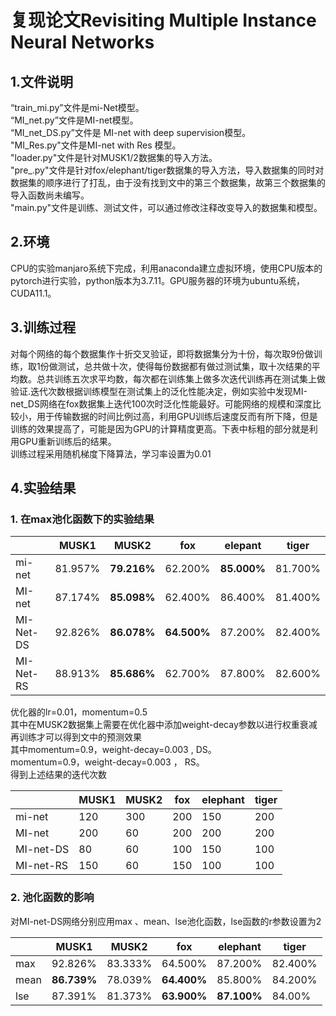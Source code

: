 # 复现论文Revisiting Multiple Instance Neural Networks
## 1.文件说明
“train_mi.py”文件是mi-Net模型。<br>
“MI_net.py”文件是MI-net模型。<br>
“MI_net_DS.py”文件是 MI-net with deep supervision模型。<br>
"MI_Res.py"文件是MI-net with Res 模型。<br>
"loader.py"文件是针对MUSK1/2数据集的导入方法。<br>
"pre_.py"文件是针对fox/elephant/tiger数据集的导入方法，导入数据集的同时对数据集的顺序进行了打乱，由于没有找到文中的第三个数据集，故第三个数据集的导入函数尚未编写。<br>
"main.py"文件是训练、测试文件，可以通过修改注释改变导入的数据集和模型。<br>

## 2.环境
CPU的实验manjaro系统下完成，利用anaconda建立虚拟环境，使用CPU版本的pytorch进行实验，python版本为3.7.11。GPU服务器的环境为ubuntu系统，CUDA11.1。
## 3.训练过程
对每个网络的每个数据集作十折交叉验证，即将数据集分为十份，每次取9份做训练，取1份做测试，总共做十次，使得每份数据都有做过测试集，取十次结果的平均数。总共训练五次求平均数，每次都在训练集上做多次迭代训练再在测试集上做验证.迭代次数根据训练模型在测试集上的泛化性能决定，例如实验中发现MI-net_DS网络在fox数据集上迭代100次时泛化性能最好。可能网络的规模和深度比较小，用于传输数据的时间比例过高，利用GPU训练后速度反而有所下降，但是训练的效果提高了，可能是因为GPU的计算精度更高。下表中标粗的部分就是利用GPU重新训练后的结果。<br>
训练过程采用随机梯度下降算法，学习率设置为0.01

## 4.实验结果
### 1. 在max池化函数下的实验结果



|   | MUSK1 | MUSK2 | fox | elepant | tiger |
|---| -----|------| -----|---------|--------|
|mi-net|81.957%|**79.216%**|62.200%|**85.000%**|81.700%|
|MI-net|87.174%|**85.098%**|62.400%|86.400%|81.400%|
|MI-Net-DS|92.826%|**86.078%**|**64.500%**|87.200%|82.400%|
|MI-Net-RS|88.913%|**85.686%**|62.700%|87.800%|82.600%|

优化器的lr=0.01，momentum=0.5<br>
其中在MUSK2数据集上需要在优化器中添加weight-decay参数以进行权重衰减再训练才可以得到文中的预测效果<br>
其中momentum=0.9，weight-decay=0.003 , DS。<br>
momentum=0.9，weight-decay=0.003 ， RS。<br>
得到上述结果的迭代次数<br>

|    |MUSK1|MUSK2|fox|elephant|tiger|
|----|----|----|----|----|----|
|mi-net|120|300|200|150|200|
|MI-net|200|60|200|200|200|
|MI-net-DS|80|60|100|150|100|
|MI-net-RS|150|60|150|100|100|

### 2. 池化函数的影响

对MI-net-DS网络分别应用max 、mean、lse池化函数，lse函数的r参数设置为2

|    |MUSK1|MUSK2|fox|elephant|tiger|
|---|---|--------|---|--------|-----|
|max|92.826%|83.333%|64.500%|87.200%|82.400%|
|mean|**86.739%**|78.039%|**64.400%**|85.800%|84.200%|
|lse|87.391%|81.373%|**63.900%**|**87.100%**|84.00%|